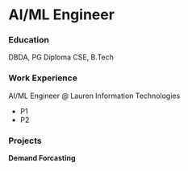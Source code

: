 # AI/ML Engineer

### Education
DBDA, PG Diploma
CSE, B.Tech

### Work Experience
AI/ML Engineer @ Lauren Information Technologies
- P1
- P2

### Projects
**Demand Forcasting**
